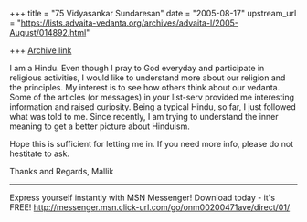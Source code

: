 +++
title = "75 Vidyasankar Sundaresan"
date = "2005-08-17"
upstream_url = "https://lists.advaita-vedanta.org/archives/advaita-l/2005-August/014892.html"

+++
[Archive link](https://lists.advaita-vedanta.org/archives/advaita-l/2005-August/014892.html)

I am a Hindu.  Even though I pray to God everyday and participate in
religious activities, I would like to understand more about our
religion and the principles.  My interest is to see how others think
about our vedanta.  Some of the articles (or messages) in your
list-serv provided me interesting information and raised curiosity.
Being a typical Hindu, so far, I just followed what was told to me.
Since recently, I am trying to understand the inner meaning to get a
better picture about Hinduism.

Hope this is sufficient for letting me in.  If you need more info,
please do not hestitate to ask.

Thanks and Regards,
Mallik

_________________________________________________________________
Express yourself instantly with MSN Messenger! Download today - it's FREE! 
http://messenger.msn.click-url.com/go/onm00200471ave/direct/01/


